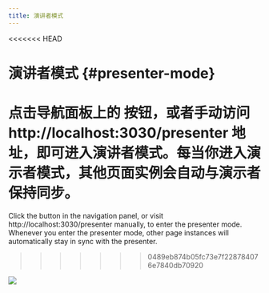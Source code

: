 ```yaml
---
title: 演讲者模式
---
```


<<<<<<< HEAD
# 演讲者模式 {#presenter-mode}

点击导航面板上的 <carbon-user-speaker class="inline-icon-btn"/> 按钮，或者手动访问 http://localhost:3030/presenter 地址，即可进入演讲者模式。每当你进入演示者模式，其他页面实例会自动与演示者保持同步。
=======
Click the <carbon-user-speaker class="inline-icon-btn"/> button in the navigation panel, or visit http://localhost:3030/presenter manually, to enter the presenter mode. Whenever you enter the presenter mode, other page instances will automatically stay in sync with the presenter.
>>>>>>> 0489eb874b05fc73e7f228784076e7840db70920

![](/screenshots/presenter-mode.png)
